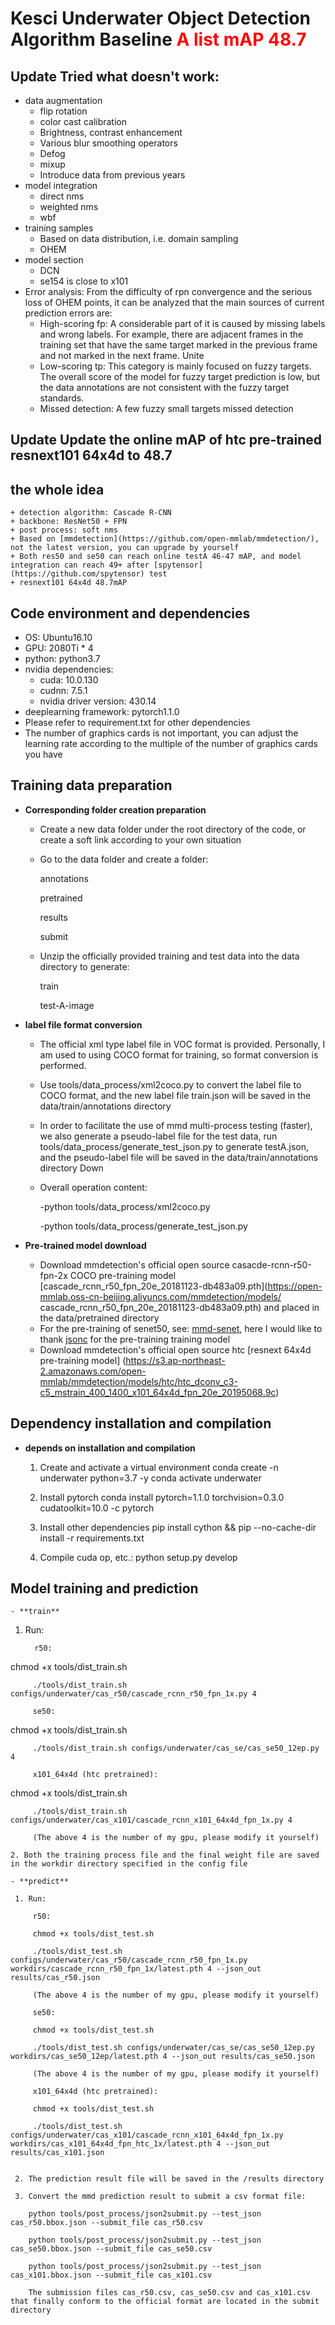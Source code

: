 # Kesci Underwater Object Detection Algorithm Baseline <font color=red>**A list mAP 48.7**</font><br />



## Update Tried what doesn't work:

+ data augmentation
   + flip rotation
   + color cast calibration
   + Brightness, contrast enhancement
   + Various blur smoothing operators
   + Defog
   + mixup
   + Introduce data from previous years
+ model integration
   + direct nms
   + weighted nms
   + wbf
+ training samples
   + Based on data distribution, i.e. domain sampling
   + OHEM
+ model section
   + DCN
   + se154 is close to x101
+ Error analysis: From the difficulty of rpn convergence and the serious loss of OHEM points, it can be analyzed that the main sources of current prediction errors are:
   + High-scoring fp: A considerable part of it is caused by missing labels and wrong labels. For example, there are adjacent frames in the training set that have the same target marked in the previous frame and not marked in the next frame. Unite
   + Low-scoring tp: This category is mainly focused on fuzzy targets. The overall score of the model for fuzzy target prediction is low, but the data annotations are not consistent with the fuzzy target standards.
   + Missed detection: A few fuzzy small targets missed detection
## Update Update the online mAP of htc pre-trained resnext101 64x4d to **48.7**
## the whole idea
    + detection algorithm: Cascade R-CNN
    + backbone: ResNet50 + FPN
    + post process: soft nms
    + Based on [mmdetection](https://github.com/open-mmlab/mmdetection/), not the latest version, you can upgrade by yourself
    + Both res50 and se50 can reach online testA 46-47 mAP, and model integration can reach 49+ after [spytensor](https://github.com/spytensor) test
    + resnext101 64x4d 48.7mAP
## Code environment and dependencies

+ OS: Ubuntu16.10
+ GPU: 2080Ti * 4
+ python: python3.7
+ nvidia dependencies:
    - cuda: 10.0.130
    - cudnn: 7.5.1
    - nvidia driver version: 430.14
+ deeplearning framework: pytorch1.1.0
+ Please refer to requirement.txt for other dependencies
+ The number of graphics cards is not important, you can adjust the learning rate according to the multiple of the number of graphics cards you have

## Training data preparation

- **Corresponding folder creation preparation**

   - Create a new data folder under the root directory of the code, or create a soft link according to your own situation
   - Go to the data folder and create a folder:
  
      annotations

      pretrained

      results

      submit

   - Unzip the officially provided training and test data into the data directory to generate:
    
     train

     test-A-image
    
    
- **label file format conversion**

   - The official xml type label file in VOC format is provided. Personally, I am used to using COCO format for training, so format conversion is performed.
  
   - Use tools/data_process/xml2coco.py to convert the label file to COCO format, and the new label file train.json will be saved in the data/train/annotations directory

   - In order to facilitate the use of mmd multi-process testing (faster), we also generate a pseudo-label file for the test data, run tools/data_process/generate_test_json.py to generate testA.json, and the pseudo-label file will be saved in the data/train/annotations directory Down

   - Overall operation content:

     -python tools/data_process/xml2coco.py

     -python tools/data_process/generate_test_json.py

- **Pre-trained model download**
   - Download mmdetection's official open source casacde-rcnn-r50-fpn-2x COCO pre-training model [cascade_rcnn_r50_fpn_20e_20181123-db483a09.pth](https://open-mmlab.oss-cn-beijing.aliyuncs.com/mmdetection/models/ cascade_rcnn_r50_fpn_20e_20181123-db483a09.pth) and placed in the data/pretrained directory
   - For the pre-training of senet50, see: [mmd-senet](https://github.com/zhengye1995/pretrained), here I would like to thank [jsonc](https://github.com/jsnoc) for the pre-training training model
   - Download mmdetection's official open source htc [resnext 64x4d pre-training model] (https://s3.ap-northeast-2.amazonaws.com/open-mmlab/mmdetection/models/htc/htc_dconv_c3-c5_mstrain_400_1400_x101_64x4d_fpn_20e_20195068.9c)

## Dependency installation and compilation


- **depends on installation and compilation**

    1. Create and activate a virtual environment
         conda create -n underwater python=3.7 -y
         conda activate underwater

    2. Install pytorch
         conda install pytorch=1.1.0 torchvision=0.3.0 cudatoolkit=10.0 -c pytorch
        
    3. Install other dependencies
         pip install cython && pip --no-cache-dir install -r requirements.txt
   
    4. Compile cuda op, etc.:
         python setup.py develop
   

## Model training and prediction
    
    - **train**

1. Run:
        
         r50:
        
chmod +x tools/dist_train.sh

         ./tools/dist_train.sh configs/underwater/cas_r50/cascade_rcnn_r50_fpn_1x.py 4
        
         se50:
        
chmod +x tools/dist_train.sh

         ./tools/dist_train.sh configs/underwater/cas_se/cas_se50_12ep.py 4
        
         x101_64x4d (htc pretrained):
        
chmod +x tools/dist_train.sh

         ./tools/dist_train.sh configs/underwater/cas_x101/cascade_rcnn_x101_64x4d_fpn_1x.py 4
        
         (The above 4 is the number of my gpu, please modify it yourself)

    2. Both the training process file and the final weight file are saved in the workdir directory specified in the config file

    - **predict**

     1. Run:
    
         r50:

         chmod +x tools/dist_test.sh

         ./tools/dist_test.sh configs/underwater/cas_r50/cascade_rcnn_r50_fpn_1x.py workdirs/cascade_rcnn_r50_fpn_1x/latest.pth 4 --json_out results/cas_r50.json

         (The above 4 is the number of my gpu, please modify it yourself)
        
         se50:

         chmod +x tools/dist_test.sh

         ./tools/dist_test.sh configs/underwater/cas_se/cas_se50_12ep.py workdirs/cas_se50_12ep/latest.pth 4 --json_out results/cas_se50.json

         (The above 4 is the number of my gpu, please modify it yourself)
        
         x101_64x4d (htc pretrained):

         chmod +x tools/dist_test.sh

         ./tools/dist_test.sh configs/underwater/cas_x101/cascade_rcnn_x101_64x4d_fpn_1x.py workdirs/cas_x101_64x4d_fpn_htc_1x/latest.pth 4 --json_out results/cas_x101.json


     2. The prediction result file will be saved in the /results directory

     3. Convert the mmd prediction result to submit a csv format file:
       
        python tools/post_process/json2submit.py --test_json cas_r50.bbox.json --submit_file cas_r50.csv
       
        python tools/post_process/json2submit.py --test_json cas_se50.bbox.json --submit_file cas_se50.csv
       
        python tools/post_process/json2submit.py --test_json cas_x101.bbox.json --submit_file cas_x101.csv

        The submission files cas_r50.csv, cas_se50.csv and cas_x101.csv that finally conform to the official format are located in the submit directory
    


